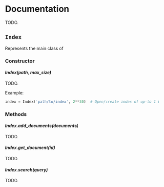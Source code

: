 # Documentation

TODO.

## `Index`

Represents the main class of

### Constructor

#### *Index(path, max_size)*

TODO.

Example:

```py
index = Index('path/to/index', 2**30)  # Open/create index of up-to 1 GiB in size
```

### Methods

#### *Index.add_documents(documents)*

TODO.

#### *Index.get_document(id)*

TODO.

#### *Index.search(query)*

TODO.
